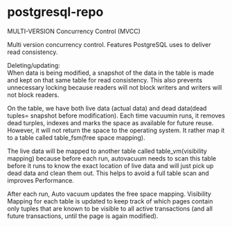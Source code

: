 # postgresql-repo
MULTI-VERSION Concurrency Control (MVCC)

Multi version concurrency control. Features PostgreSQL uses to deliver read consistency.

Deleting/updating:  
When data is being modified, a snapshot of the data in the table is made and kept on that same table for read consistency. 
This also prevents unnecessary locking because readers will not block writers and writers will not block readers.

On the table, we have both live data (actual data) and dead data(dead tuples= snapshot before modification). 
Each time vacuumin runs,  it removes dead turples, indexes and marks the space as available for future reuse.  
However, it will not return the space to the operating system. It rather  map it to a table called table_fsm(free space mapping). 

The live data will be mapped to another table called  table_vm(visibility mapping)  because before each run, 
autovacuum needs to scan this table before it runs to know the exact location of live data and  will just pick up dead data and clean them out. 
This helps to avoid a full table scan and  improves Performance.

After each run, Auto vacuum  updates the free space mapping.
Visibility Mapping for each table is updated to keep track of which pages contain only tuples that are known to be visible 
to all active transactions (and all future transactions, until the page is again modified).
